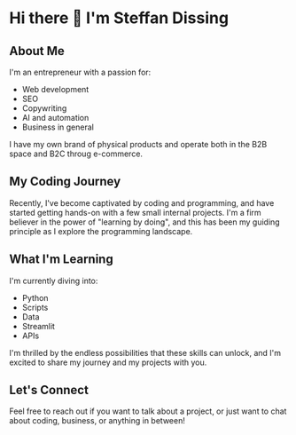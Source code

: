 # Hi there 👋 I'm Steffan Dissing

## About Me
I'm an entrepreneur with a passion for:
- Web development
- SEO
- Copywriting
- AI and automation
- Business in general

I have my own brand of physical products and operate both in the B2B space and B2C throug e-commerce.

## My Coding Journey
Recently, I've become captivated by coding and programming, and have started getting hands-on with a few small internal projects. 
I'm a firm believer in the power of "learning by doing", and this has been my guiding principle as I explore the programming landscape.

## What I'm Learning
I'm currently diving into:
- Python
- Scripts
- Data
- Streamlit
- APIs

I'm thrilled by the endless possibilities that these skills can unlock, and I'm excited to share my journey and my projects with you.

## Let's Connect
Feel free to reach out if you want to talk about a project, or just want to chat about coding, business, or anything in between!

<!---
Formand-1/Formand-1 is a ✨ special ✨ repository because its `README.md` (this file) appears on your GitHub profile.
You can click the Preview link to take a look at your changes.
--->

